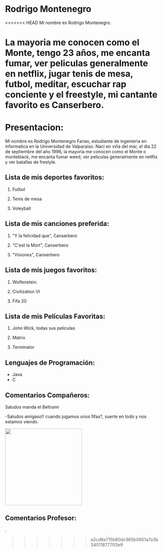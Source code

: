 # Rodrigo Montenegro

<<<<<<< HEAD
Mi nombre es Rodrigo Montenegro.

La mayoria me conocen como el Monte, tengo 23 años, me encanta fumar, ver peliculas generalmente en netflix, jugar tenis de mesa, futbol, meditar, escuchar rap conciente y el freestyle, mi cantante favorito es Canserbero.
=======
# Presentacion:

Mi nombre es Rodrigo Montenegro Farias, estudiante de ingenieria en informatica en la  Universidad de Valparaiso.
Naci en viña del mar, el dia 22 de septiembre del año 1996, la mayoria me conocen como el Monte o monteblack,
me encanta fumar weed, ver peliculas generalmente en netflix y ver batallas de frestyle.


## Lista de mis deportes favoritos:
1. Futbol
   
2. Tenis de mesa
   
3. Voleyball

## Lista de mis canciones preferida:

1. "Y la felicidad que", Canserbero
   
2. "C'est la Mort", Canserbero
   
3. "Visiones", Canserbero




## Lista de mis juegos favoritos:
1. Wolfenstein.
   
2. Civilization VI
   
3. Fifa 20


## Lista de mis Películas Favoritas:
1. John Wick, todas sus peliculas
   
2. Matrix

3. Terminator

## Lenguajes de Programación:

- Java
- C

## Comentarios Compañeros:
Saludos manda el Beltrami

-Saludos amigaso!! cuando jugamos unos fifas?, suerte en todo y nos estamos viendo.

<img src="https://media.giphy.com/media/h26R1JMxiqYpwp0rkF/giphy.gif" width="250" />


## Comentarios Profesor:

.
>>>>>>> a2cd8e715b80dc965b0651a7a3b34011877703e9
